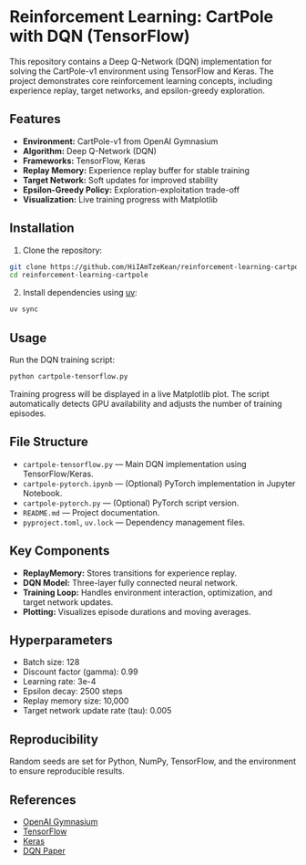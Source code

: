 
# Reinforcement Learning: CartPole with DQN (TensorFlow)

This repository contains a Deep Q-Network (DQN) implementation for solving the CartPole-v1 environment using TensorFlow and Keras. The project demonstrates core reinforcement learning concepts, including experience replay, target networks, and epsilon-greedy exploration.

## Features

- **Environment:** CartPole-v1 from OpenAI Gymnasium
- **Algorithm:** Deep Q-Network (DQN)
- **Frameworks:** TensorFlow, Keras
- **Replay Memory:** Experience replay buffer for stable training
- **Target Network:** Soft updates for improved stability
- **Epsilon-Greedy Policy:** Exploration-exploitation trade-off
- **Visualization:** Live training progress with Matplotlib

## Installation

1. Clone the repository:
 ```bash
 git clone https://github.com/HiIAmTzeKean/reinforcement-learning-cartpole.git
 cd reinforcement-learning-cartpole
 ```

2. Install dependencies using [uv](https://github.com/astral-sh/uv):
 ```bash
 uv sync
 ```

## Usage

Run the DQN training script:

```bash
python cartpole-tensorflow.py
```

Training progress will be displayed in a live Matplotlib plot. The script automatically detects GPU availability and adjusts the number of training episodes.

## File Structure

- `cartpole-tensorflow.py` — Main DQN implementation using TensorFlow/Keras.
- `cartpole-pytorch.ipynb` — (Optional) PyTorch implementation in Jupyter Notebook.
- `cartpole-pytorch.py` — (Optional) PyTorch script version.
- `README.md` — Project documentation.
- `pyproject.toml`, `uv.lock` — Dependency management files.

## Key Components

- **ReplayMemory:** Stores transitions for experience replay.
- **DQN Model:** Three-layer fully connected neural network.
- **Training Loop:** Handles environment interaction, optimization, and target network updates.
- **Plotting:** Visualizes episode durations and moving averages.

## Hyperparameters

- Batch size: 128
- Discount factor (gamma): 0.99
- Learning rate: 3e-4
- Epsilon decay: 2500 steps
- Replay memory size: 10,000
- Target network update rate (tau): 0.005

## Reproducibility

Random seeds are set for Python, NumPy, TensorFlow, and the environment to ensure reproducible results.

## References

- [OpenAI Gymnasium](https://gymnasium.farama.org/)
- [TensorFlow](https://www.tensorflow.org/)
- [Keras](https://keras.io/)
- [DQN Paper](https://www.nature.com/articles/nature14236)
